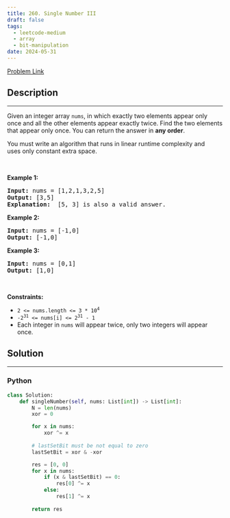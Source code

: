 ```yaml
---
title: 260. Single Number III
draft: false
tags: 
  - leetcode-medium
  - array
  - bit-manipulation
date: 2024-05-31
---
```


[Problem Link](https://leetcode.com/problems/single-number-iii/)

## Description

---
<p>Given an integer array <code>nums</code>, in which exactly two elements appear only once and all the other elements appear exactly twice. Find the two elements that appear only once. You can return the answer in <strong>any order</strong>.</p>

<p>You must write an&nbsp;algorithm that runs in linear runtime complexity and uses&nbsp;only constant extra space.</p>

<p>&nbsp;</p>
<p><strong class="example">Example 1:</strong></p>

<pre>
<strong>Input:</strong> nums = [1,2,1,3,2,5]
<strong>Output:</strong> [3,5]
<strong>Explanation: </strong> [5, 3] is also a valid answer.
</pre>

<p><strong class="example">Example 2:</strong></p>

<pre>
<strong>Input:</strong> nums = [-1,0]
<strong>Output:</strong> [-1,0]
</pre>

<p><strong class="example">Example 3:</strong></p>

<pre>
<strong>Input:</strong> nums = [0,1]
<strong>Output:</strong> [1,0]
</pre>

<p>&nbsp;</p>
<p><strong>Constraints:</strong></p>

<ul>
	<li><code>2 &lt;= nums.length &lt;= 3 * 10<sup>4</sup></code></li>
	<li><code>-2<sup>31</sup> &lt;= nums[i] &lt;= 2<sup>31</sup> - 1</code></li>
	<li>Each integer in <code>nums</code> will appear twice, only two integers will appear once.</li>
</ul>


## Solution

---
### Python
``` py title='single-number-iii'
class Solution:
    def singleNumber(self, nums: List[int]) -> List[int]:
        N = len(nums)
        xor = 0

        for x in nums:
            xor ^= x
        
        # lastSetBit must be not equal to zero
        lastSetBit = xor & -xor

        res = [0, 0]
        for x in nums:
            if (x & lastSetBit) == 0:
                res[0] ^= x
            else:
                res[1] ^= x
        
        return res
```

